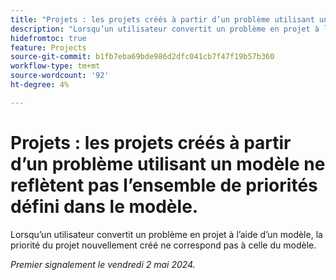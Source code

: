 ```yaml
---
title: "Projets : les projets créés à partir d’un problème utilisant un modèle ne reflètent pas l’ensemble de priorités défini dans le modèle"
description: "Lorsqu’un utilisateur convertit un problème en projet à l’aide d’un modèle, la priorité du projet nouvellement créé ne correspond pas à celle du modèle."
hidefromtoc: true
feature: Projects
source-git-commit: b1fb7eba69bde986d2dfc041cb7f47f19b57b360
workflow-type: tm+mt
source-wordcount: '92'
ht-degree: 4%

---
```



# Projets : les projets créés à partir d’un problème utilisant un modèle ne reflètent pas l’ensemble de priorités défini dans le modèle.

Lorsqu’un utilisateur convertit un problème en projet à l’aide d’un modèle, la priorité du projet nouvellement créé ne correspond pas à celle du modèle.

_Premier signalement le vendredi 2 mai 2024._